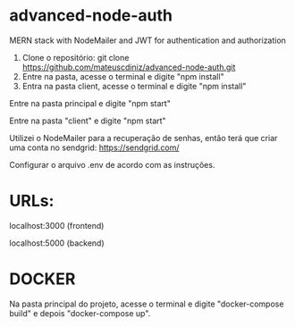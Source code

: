 # advanced-node-auth
MERN stack with NodeMailer and JWT for authentication and authorization


1. Clone o repositório: git clone https://github.com/mateuscdiniz/advanced-node-auth.git
2. Entre na pasta, acesse o terminal e digite "npm install"
3. Entra na pasta client, acesse o terminal e digite "npm install"

Entre na pasta principal e digite "npm start"

Entre na pasta "client" e digite "npm start"

Utilizei o NodeMailer para a recuperação de senhas, então terá que criar uma conta no sendgrid: https://sendgrid.com/

Configurar o arquivo .env de acordo com as instruções.

# URLs: 

localhost:3000 (frontend)

localhost:5000 (backend)

# DOCKER

Na pasta principal do projeto, acesse o terminal e digite "docker-compose build" e depois
"docker-compose up".

